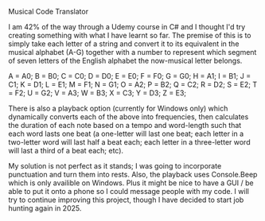Musical Code Translator

I am 42% of the way through a Udemy course in C# and I thought I'd try creating something with what I have learnt so far. The premise of this is to simply take each letter of a string and convert it to its equivalent in the musical alphabet (A-G) together with a number to represent which segment of seven letters of the English alphabet the now-musical letter belongs.

A = A0;
B = B0;
C = C0;
D = D0;
E = E0;
F = F0;
G = G0;
H = A1;
I = B1;
J = C1;
K = D1;
L = E1;
M = F1;
N = G1;
O = A2;
P = B2;
Q = C2;
R = D2;
S = E2;
T = F2;
U = G2;
V = A3;
W = B3;
X = C3;
Y = D3;
Z = E3;

There is also a playback option (currently for Windows only) which dynamically converts each of the above into frequencies, then calculates the duration of each note based on a tempo and word-length such that each word lasts one beat (a one-letter will last one beat; each letter in a two-letter word will last half a beat each; each letter in a three-letter word will last a third of a beat each; etc).

My solution is not perfect as it stands; I was going to incorporate punctuation and turn them into rests. Also, the playback uses Console.Beep which is only availible on Windows. Plus it might be nice to have a GUI / be able to put it onto a phone so I could message people with my code. I will try to continue improving this project, though I have decided to start job hunting again in 2025.
